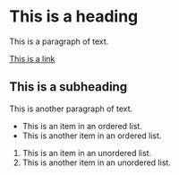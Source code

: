# This is a heading

This is a paragraph of text.

[This is a link](https://www.example.com)

## This is a subheading

This is another paragraph of text.

* This is an item in an ordered list.
* This is another item in an ordered list.

1. This is an item in an unordered list.
2. This is another item in an unordered list.
